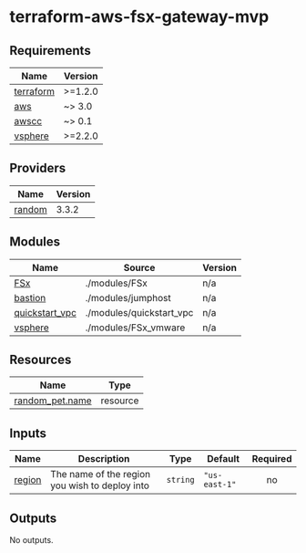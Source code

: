 # terraform-aws-fsx-gateway-mvp

<!-- BEGINNING OF PRE-COMMIT-TERRAFORM DOCS HOOK -->
## Requirements

| Name | Version |
|------|---------|
| <a name="requirement_terraform"></a> [terraform](#requirement\_terraform) | >=1.2.0 |
| <a name="requirement_aws"></a> [aws](#requirement\_aws) | ~> 3.0 |
| <a name="requirement_awscc"></a> [awscc](#requirement\_awscc) | ~> 0.1 |
| <a name="requirement_vsphere"></a> [vsphere](#requirement\_vsphere) | >=2.2.0 |

## Providers

| Name | Version |
|------|---------|
| <a name="provider_random"></a> [random](#provider\_random) | 3.3.2 |

## Modules

| Name | Source | Version |
|------|--------|---------|
| <a name="module_FSx"></a> [FSx](#module\_FSx) | ./modules/FSx | n/a |
| <a name="module_bastion"></a> [bastion](#module\_bastion) | ./modules/jumphost | n/a |
| <a name="module_quickstart_vpc"></a> [quickstart\_vpc](#module\_quickstart\_vpc) | ./modules/quickstart_vpc | n/a |
| <a name="module_vsphere"></a> [vsphere](#module\_vsphere) | ./modules/FSx_vmware | n/a |

## Resources

| Name | Type |
|------|------|
| [random_pet.name](https://registry.terraform.io/providers/hashicorp/random/latest/docs/resources/pet) | resource |

## Inputs

| Name | Description | Type | Default | Required |
|------|-------------|------|---------|:--------:|
| <a name="input_region"></a> [region](#input\_region) | The name of the region you wish to deploy into | `string` | `"us-east-1"` | no |

## Outputs

No outputs.
<!-- END OF PRE-COMMIT-TERRAFORM DOCS HOOK -->
